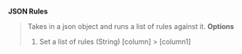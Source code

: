 <b>JSON Rules</b>

> Takes in a json object and runs a list of rules against it.
> <b>Options</b>
> 1. Set a list of rules (String) [column] > [column1]